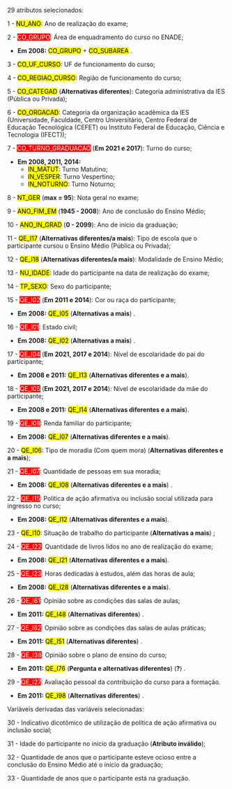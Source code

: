 29 atributos selecionados:

1 - <mark>NU_ANO</mark>: Ano de realização do exame;

2 - <span style="background-color:red; color:white">CO_GRUPO</span>: Área de enquadramento do curso no ENADE;
* **Em 2008:** <mark>CO_GRUPO</mark> + <mark>CO_SUBAREA</mark> .

3 - <mark>CO_UF_CURSO</mark>: UF de funcionamento do curso;

4 - <mark>CO_REGIAO_CURSO</mark>: Região de funcionamento do curso;

5 - <mark>CO_CATEGAD</mark> (**Alternativas diferentes**): Categoria administrativa da IES (Pública ou Privada);

6 - <mark>CO_ORGACAD</mark>: Categoria da organização acadêmica da IES (Universidade, Faculdade, 
Centro Universitário, Centro Federal de Educação Tecnológica (CEFET) ou Instituto 
Federal de Educação, Ciência e Tecnologia (IFECT));

7 - <span style="background-color:red; color:white">CO_TURNO_GRADUACAO</span> (**Em 2021 e 2017**): Turno do curso;
* **Em 2008, 2011, 2014:**
    * <mark>IN_MATUT</mark>: Turno Matutino;
    * <mark>IN_VESPER</mark>: Turno Vespertino;
    * <mark>IN_NOTURNO</mark>: Turno Noturno;

8 - <mark>NT_GER</mark> (**max = 95**): Nota geral no exame;

9 - <mark>ANO_FIM_EM</mark> (**1945 - 2008**): Ano de conclusão do Ensino Médio;

10 - <mark>ANO_IN_GRAD</mark> (**0 - 2099**): Ano de início da graduação;

11 - <mark>QE_I17</mark> (**Alternativas diferentes/a mais**): Tipo de escola que o participante cursou o Ensino Médio (Pública ou 
Privada);

12 - <mark>QE_I18</mark> (**Alternativas diferentes/a mais**): Modalidade de Ensino Médio;

13 - <mark>NU_IDADE</mark>: Idade do participante na data de realização do exame;

14 - <mark>TP_SEXO</mark>: Sexo do participante;

15 - <span style="background-color:red; color:white">QE_I02</span> (**Em 2011 e 2014**): Cor ou raça do participante;
* **Em 2008:** <mark>QE_I05</mark> (**Alternativas a mais**) .

16 - <span style="background-color:red; color:white">QE_I01</span>: Estado civil;
* **Em 2008:** <mark>QE_I02</mark> (**Alternativas a mais**) .

17 - <span style="background-color:red; color:white">QE_I04</span> (**Em 2021, 2017 e 2014**): Nível de escolaridade do pai do participante;
* **Em 2008 e 2011:** <mark>QE_I13</mark> (**Alternativas diferentes e a mais**).

18 - <span style="background-color:red; color:white">QE_I05</span> (**Em 2021, 2017 e 2014**): Nível de escolaridade da mãe do participante;
* **Em 2008 e 2011:** <mark>QE_I14</mark> (**Alternativas diferentes e a mais**).

19 - <span style="background-color:red; color:white">QE_I08</span>: Renda familiar do participante;
* **Em 2008:** <mark>QE_I07</mark> (**Alternativas diferentes e a mais**).

20 - <mark>QE_I06</mark>: Tipo de moradia (Com quem mora) (**Alternativas diferentes e a mais**);

21 - <span style="background-color:red; color:white">QE_I07</span>: Quantidade de pessoas em sua moradia;
* **Em 2008:** <mark>QE_I08</mark> (**Alternativas diferentes e a mais**) .

22 - <span style="background-color:red; color:white">QE_I15</span>: Política de ação afirmativa ou inclusão social utilizada para ingresso no curso;
* **Em 2008:** <mark>QE_I12</mark> (**Alternativas diferentes e a mais**).

23 - <mark>QE_I10</mark>: Situação de trabalho do participante (**Alternativas a mais**) ;

24 - <span style="background-color:red; color:white">QE_I22</span>: Quantidade de livros lidos no ano de realização do exame;
* **Em 2008:** <mark>QE_I21</mark> (**Alternativas diferentes e a mais**).

25 - <span style="background-color:red; color:white">QE_I23</span>: Horas dedicadas à estudos, além das horas de aula;
* **Em 2008:** <mark>QE_I28</mark> (**Alternativas diferentes e a mais**).

26 - <span style="background-color:red; color:white">QE_I61</span>: Opinião sobre as condições das salas de aulas;
* **Em 2011:** <mark>QE_I48</mark> (**Alternativas diferentes**) .

27 - <span style="background-color:red; color:white">QE_I62</span>: Opinião sobre as condições das salas de aulas práticas;
* **Em 2011:** <mark>QE_I51</mark> (**Alternativas diferentes**) .

28 - <span style="background-color:red; color:white">QE_I38</span>: Opinião sobre o plano de ensino do curso;
* **Em 2011:** <mark>QE_I76</mark> (**Pergunta e alternativas diferentes**) (**?**) .

29 - <span style="background-color:red; color:white">QE_I27</span>: Avaliação pessoal da contribuição do curso para a formação.
* **Em 2011:** <mark>QE_I98</mark> (**Alternativas diferentes**) .

Variáveis derivadas das variáveis selecionadas:

30 - Indicativo dicotômico de utilização de política de ação afirmativa ou inclusão social;

31 - Idade do participante no início da graduação (**Atributo inválido**);

32 - Quantidade de anos que o participante esteve ocioso entre a conclusão do Ensino Médio até o início da graduação;

33 - Quantidade de anos que o participante está na graduação.